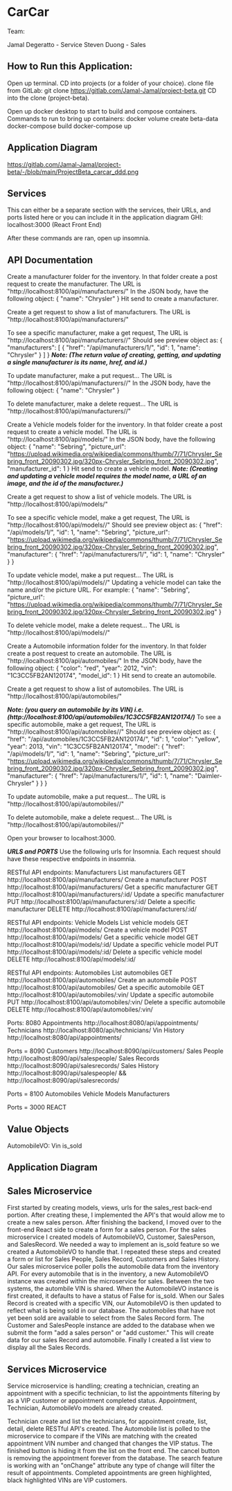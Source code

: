 # CarCar

Team:

Jamal Degeratto - Service
Steven Duong - Sales

## How to Run this Application:

Open up terminal.
CD into projects (or a folder of your choice).
clone file from GitLab: git clone https://gitlab.com/Jamal-Jamal/project-beta.git
CD into the clone (project-beta).

Open up docker desktop to start to build and compose containers.
Commands to run to bring up containers:
docker volume create beta-data
docker-compose build
docker-compose up

## Application Diagram

https://gitlab.com/Jamal-Jamal/project-beta/-/blob/main/ProjectBeta_carcar_ddd.png


## Services

This can either be a separate section with the services, their URLs, and ports listed here or you can include it in the application diagram
GHI: localhost:3000 (React Front End)

After these commands are ran, open up insomnia.

## API Documentation

Create a manufacturer folder for the inventory.
In that folder create a post request to create the manufacturer.
The URL is "http://localhost:8100/api/manufacturers/"
In the JSON body, have the following object:
{
  "name": "Chrysler"
}
Hit send to create a manufacturer.

Create a get request to show a list of manufacturers.
The URL is "http://localhost:8100/api/manufacturers/"

To see a specific manufacturer, make a get request,
The URL is "http://localhost:8100/api/manufacturers/<id>/"
Should see preview object as:
{
	"manufacturers": [
		{
			"href": "/api/manufacturers/1/",
			"id": 1,
			"name": "Chrysler"
		}
	]
}
***Note: (The return value of creating, getting, and updating a single manufacturer is its name, href, and id.)***

To update manufacturer, make a put request...
The URL is "http://localhost:8100/api/manufacturers/<id>/"
In the JSON body, have the following object:
{
  "name": "Chrysler"
}

To delete manufacturer, make a delete request...
The URL is "http://localhost:8100/api/manufacturers/<id>/"



Create a Vehicle models folder for the inventory.
In that folder create a post request to create a vehicle model.
The URL is "http://localhost:8100/api/models/"
In the JSON body, have the following object:
{
  "name": "Sebring",
  "picture_url": "https://upload.wikimedia.org/wikipedia/commons/thumb/7/71/Chrysler_Sebring_front_20090302.jpg/320px-Chrysler_Sebring_front_20090302.jpg",
  "manufacturer_id": 1
}
Hit send to create a vehicle model.
***Note: (Creating and updating a vehicle model requires the model name, a URL of an image, and the id of the manufacturer.)***

Create a get request to show a list of vehicle models.
The URL is "http://localhost:8100/api/models/"

To see a specific vehicle model, make a get request,
The URL is "http://localhost:8100/api/models/<id>/"
Should see preview object as:
{
	"href": "/api/models/1/",
	"id": 1,
	"name": "Sebring",
	"picture_url": "https://upload.wikimedia.org/wikipedia/commons/thumb/7/71/Chrysler_Sebring_front_20090302.jpg/320px-Chrysler_Sebring_front_20090302.jpg",
	"manufacturer": {
		"href": "/api/manufacturers/1/",
		"id": 1,
		"name": "Chrysler"
	}
}

To update vehicle model, make a put request...
The URL is "http://localhost:8100/api/models/<id>/"
Updating a vehicle model can take the name and/or the picture URL.
For example:
{
  "name": "Sebring",
  "picture_url": "https://upload.wikimedia.org/wikipedia/commons/thumb/7/71/Chrysler_Sebring_front_20090302.jpg/320px-Chrysler_Sebring_front_20090302.jpg"
}

To delete vehicle model, make a delete request...
The URL is "http://localhost:8100/api/models/<id>/"


Create a Automobile information folder for the inventory.
In that folder create a post request to create an automobile.
The URL is "http://localhost:8100/api/automobiles/"
In the JSON body, have the following object:
{
  "color": "red",
  "year": 2012,
  "vin": "1C3CC5FB2AN120174",
  "model_id": 1
}
Hit send to create an automobile.

Create a get request to show a list of automobiles.
The URL is "http://localhost:8100/api/automobiles/"

***Note: (you query an automobile by its VIN) i.e. (http://localhost:8100/api/automobiles/1C3CC5FB2AN120174/)***
To see a specific automobile, make a get request,
The URL is "http://localhost:8100/api/automobiles/<vin>/"
Should see preview object as:
{
  "href": "/api/automobiles/1C3CC5FB2AN120174/",
  "id": 1,
  "color": "yellow",
  "year": 2013,
  "vin": "1C3CC5FB2AN120174",
  "model": {
    "href": "/api/models/1/",
    "id": 1,
    "name": "Sebring",
    "picture_url": "https://upload.wikimedia.org/wikipedia/commons/thumb/7/71/Chrysler_Sebring_front_20090302.jpg/320px-Chrysler_Sebring_front_20090302.jpg",
    "manufacturer": {
      "href": "/api/manufacturers/1/",
      "id": 1,
      "name": "Daimler-Chrysler"
    }
  }
}

To update automobile, make a put request...
The URL is "http://localhost:8100/api/automobiles/<vin>/"

To delete automobile, make a delete request...
The URL is "http://localhost:8100/api/automobiles/<vin>/"


Open your browser to localhost:3000.

***URLS and PORTS***
Use the following urls for Insomnia. Each request should have these respective endpoints in insomnia.

RESTful API endpoints: Manufacturers
List manufacturers	            GET	    http://localhost:8100/api/manufacturers/
Create a manufacturer	        POST	http://localhost:8100/api/manufacturers/
Get a specific manufacturer	    GET	    http://localhost:8100/api/manufacturers/:id/
Update a specific manufacturer	PUT	    http://localhost:8100/api/manufacturers/:id/
Delete a specific manufacturer	DELETE	http://localhost:8100/api/manufacturers/:id/

RESTful API endpoints: Vehicle Models
List vehicle models	            GET	    http://localhost:8100/api/models/
Create a vehicle model	        POST	http://localhost:8100/api/models/
Get a specific vehicle model	GET	    http://localhost:8100/api/models/:id/
Update a specific vehicle model	PUT	    http://localhost:8100/api/models/:id/
Delete a specific vehicle model	DELETE	http://localhost:8100/api/models/:id/

RESTful API endpoints: Automobiles
List automobiles	            GET	    http://localhost:8100/api/automobiles/
Create an automobile	        POST	http://localhost:8100/api/automobiles/
Get a specific automobile	    GET	    http://localhost:8100/api/automobiles/:vin/
Update a specific automobile	PUT	    http://localhost:8100/api/automobiles/:vin/
Delete a specific automobile	DELETE	http://localhost:8100/api/automobiles/:vin/


Ports: 8080
Appointments    http://localhost:8080/api/appointments/
Technicians     http://localhost:8080/api/technicians/
Vin History     http://localhost:8080/api/appointments/

Ports = 8090
Customers       http://localhost:8090/api/customers/
Sales People    http://localhost:8090/api/salespeople/
Sales Records   http://localhost:8090/api/salesrecords/
Sales History   http://localhost:8090/api/salespeople/ && http://localhost:8090/api/salesrecords/

Ports = 8100
Automobiles
Vehicle Models
Manufacturers

Ports = 3000
REACT

## Value Objects

AutomobileVO:
Vin
is_sold

## Application Diagram



## Sales Microservice

First started by creating models, views, urls for the sales_rest back-end portion.  After creating these, I implemented the API's that would allow me to create a new sales person.  After finishing the backend, I moved over to the front-end React side to create a form for a sales person.  For the sales microservice I created models of AutomobileVO, Customer, SalesPerson, and SalesRecord.  We needed a way to implement an is_sold feature so we created a AutomobileVO to handle that.  I repeated these steps and created a form or list for Sales People, Sales Record, Customers and Sales History.  Our sales microservice poller polls the automobile data from the inventory API.  For every automobile that is in the inventory, a new AutomobileVO instance was created within the microservice for sales.  Between the two systems, the autombile VIN is shared.  When the AutomobileVO instance is first created, it defaults to have a status of False for is_sold.  When our Sales Record is created with a specific VIN, our AutomobileVO is then updated to reflect what is being sold in our database.  The automobiles that have not yet been sold are available to select from the Sales Record form.  The Customer and SalesPeople instance are added to the database when we submit the form "add a sales person" or "add customer."  This will create data for our sales Record and automobile. Finally I created a list view to display all the Sales Records.

## Services Microservice

Service microservice is handling; creating a technician, creating an appointment with a specific technician, to list the appointments filtering by as a VIP customer or appointment completed status. Appointment, Technician, AutomobileVo models are already created.

Technician create and list the technicians, for appointment create, list, detail, delete RESTful API's created.
The Automobile list is polled to the microservice to compare if the VINs are matching with the created appointment VIN number and changed that changes the  VIP status. The finished button is hiding it from the list on the front end. The cancel button is removing the appointment forever from the database.
The search feature is working with an "onChange" attribute any type of change will filter the result of appointments. Completed appointments are green highlighted, black highlighted VINs are VIP customers.
